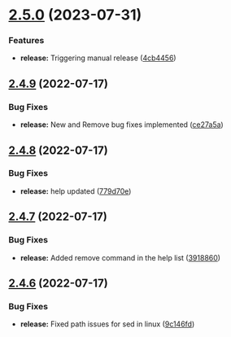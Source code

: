 # [2.5.0](https://github.com/ashindiano/dyno/compare/v2.4.9...v2.5.0) (2023-07-31)


### Features

* **release:** Triggering manual release ([4cb4456](https://github.com/ashindiano/dyno/commit/4cb44563ce1c8bd2a9c1c5c5c4e395dcf9c53191))



## [2.4.9](https://github.com/ashindiano/dyno/compare/v2.4.8...v2.4.9) (2022-07-17)


### Bug Fixes

* **release:** New and Remove bug fixes implemented ([ce27a5a](https://github.com/ashindiano/dyno/commit/ce27a5a3420c3f2225c7c55d7baba74efb014d57))



## [2.4.8](https://github.com/ashindiano/dyno/compare/v2.4.7...v2.4.8) (2022-07-17)


### Bug Fixes

* **release:** help updated ([779d70e](https://github.com/ashindiano/dyno/commit/779d70e3962075cce957fb1c32a8c67c51bce317))



## [2.4.7](https://github.com/ashindiano/dyno/compare/v2.4.6...v2.4.7) (2022-07-17)


### Bug Fixes

* **release:** Added remove command in the help list ([3918860](https://github.com/ashindiano/dyno/commit/3918860a8f5e25b4c3c98d5bd24d1bc72b534ce8))



## [2.4.6](https://github.com/ashindiano/dyno/compare/v2.4.5...v2.4.6) (2022-07-17)


### Bug Fixes

* **release:** Fixed path issues for sed in linux ([9c146fd](https://github.com/ashindiano/dyno/commit/9c146fdf5782a3e6503011e437cadaf3059a8a0b))




